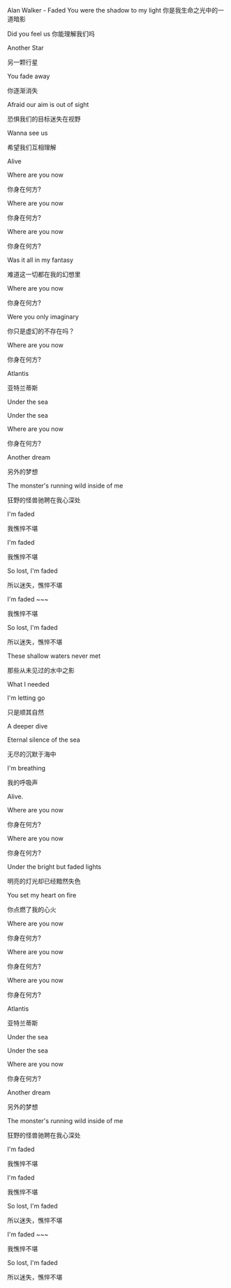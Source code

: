 Alan Walker - Faded
You were the shadow to my light
你是我生命之光中的一道暗影

Did you feel us
你能理解我们吗

Another Star

另一颗行星

You fade away

你逐渐消失

Afraid our aim is out of sight

恐惧我们的目标迷失在视野

Wanna see us

希望我们互相理解

Alive

Where are you now

你身在何方?

Where are you now

你身在何方?

Where are you now

你身在何方?

Was it all in my fantasy

难道这一切都在我的幻想里

Where are you now

你身在何方?

Were you only imaginary

你只是虚幻的不存在吗？

Where are you now

你身在何方?

Atlantis

亚特兰蒂斯

Under the sea

Under the sea

Where are you now

你身在何方?

Another dream

另外的梦想

The monster's running wild inside of me

狂野的怪兽驰聘在我心深处

I'm faded

我憔悴不堪

I'm faded

我憔悴不堪

So lost, I'm faded

所以迷失，憔悴不堪

I'm faded ~~~

我憔悴不堪

So lost, I'm faded

所以迷失，憔悴不堪

These shallow waters never met

那些从未见过的水中之影

What I needed

I'm letting go

只是顺其自然

A deeper dive

Eternal silence of the sea

无尽的沉默于海中

I'm breathing

我的呼吸声

Alive.

Where are you now

你身在何方?

Where are you now

你身在何方?

Under the bright but faded lights

明亮的灯光却已经黯然失色

You set my heart on fire

你点燃了我的心火

Where are you now

你身在何方?

Where are you now

你身在何方?

Where are you now

你身在何方?

Atlantis

亚特兰蒂斯

Under the sea

Under the sea

Where are you now

你身在何方?

Another dream

另外的梦想

The monster's running wild inside of me

狂野的怪兽驰聘在我心深处

I'm faded

我憔悴不堪

I'm faded

我憔悴不堪

So lost, I'm faded

所以迷失，憔悴不堪

I'm faded ~~~

我憔悴不堪

So lost, I'm faded

所以迷失，憔悴不堪
